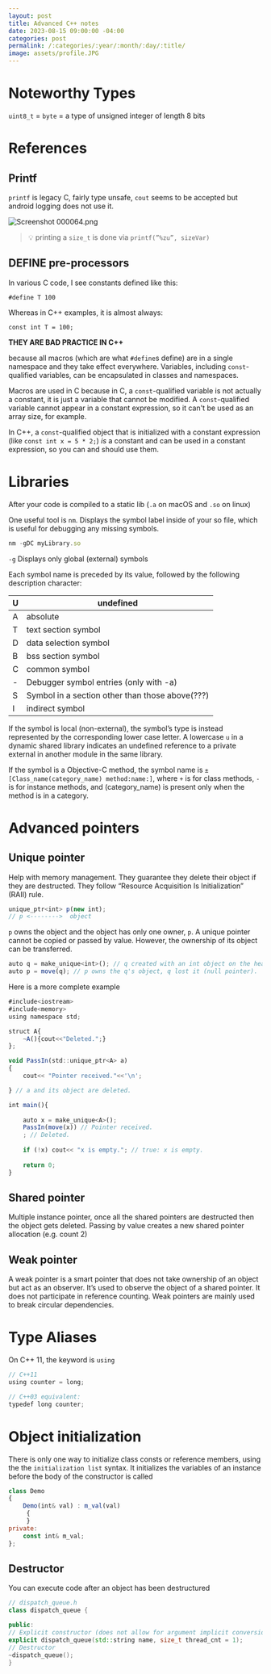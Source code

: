 ```yaml
---
layout: post
title: Advanced C++ notes
date: 2023-08-15 09:00:00 -04:00
categories: post
permalink: /:categories/:year/:month/:day/:title/
image: assets/profile.JPG
---
```


# Noteworthy Types

`uint8_t` = `byte` = a type of unsigned integer of length 8 bits

# References

## Printf

`printf` is legacy C, fairly type unsafe, `cout` seems to be accepted but android logging does not use it.

![Screenshot 000064.png](https://s3-us-west-2.amazonaws.com/secure.notion-static.com/a8f53b05-b015-4ada-b275-db5407f1b41c/Screenshot_000064.png)

> 💡 printing a `size_t` is done via `printf(”%zu”, sizeVar)`

## DEFINE pre-processors

In various C code, I see constants defined like this:

```
#define T 100
```

Whereas in C++ examples, it is almost always:

```
const int T = 100;
```

**THEY ARE BAD PRACTICE IN C++**

because all macros (which are what `#define`s define) are in a single namespace and they take effect everywhere. Variables, including `const`-qualified variables, can be encapsulated in classes and namespaces.

Macros are used in C because in C, a `const`-qualified variable is not actually a constant, it is just a variable that cannot be modified. A `const`-qualified variable cannot appear in a constant expression, so it can't be used as an array size, for example.

In C++, a `const`-qualified object that is initialized with a constant expression (like `const int x = 5 * 2;`) *is* a constant and can be used in a constant expression, so you can and should use them.

# Libraries

After your code is compiled to a static lib (`.a` on macOS and `.so` on linux)

One useful tool is `nm`. Displays the symbol label inside of your so file, which is useful for debugging any missing symbols.

```jsx
nm -gDC myLibrary.so
```

`-g` Displays only global (external) symbols

Each symbol name is preceded by its value, followed by the following description character:

| U | undefined |
| --- | --- |
| A | absolute |
| T | text section symbol |
| D | data selection symbol |
| B | bss section symbol |
| C | common symbol |
| - | Debugger symbol entries (only with -a) |
| S | Symbol in a section other than those above(???) |
| I | indirect symbol |

If the symbol is local (non-external), the symbol’s type is instead represented by the corresponding lower case letter. A lowercase `u` in a dynamic shared library indicates an undefined reference to a private external in another module in the same library.

If the symbol is a Objective-C method, the symbol name is `±[Class_name(category_name) method:name:]`, where `+` is for class methods, `-` is for instance
methods, and (category_name) is present only when the method is in a category.

# Advanced pointers

## Unique pointer

Help with memory management. They guarantee they delete their object if they are destructed. They follow “Resource Acquisition Is Initialization” (RAII) rule.

```jsx
unique_ptr<int> p(new int);
// p <-------->  object
```

`p` owns the object and the object has only one owner, `p`. A unique pointer cannot be copied or passed by value. However, the ownership of its object can be transferred.

```jsx
auto q = make_unique<int>(); // q created with an int object on the heap
auto p = move(q); // p owns the q's object, q lost it (null pointer).
```

Here is a more complete example

```jsx
#include<iostream>
#include<memory>
using namespace std;

struct A{
    ~A(){cout<<"Deleted.";}
};

void PassIn(std::unique_ptr<A> a)
{
    cout<< "Pointer received."<<'\n';

} // a and its object are deleted.

int main(){
    
    auto x = make_unique<A>();
    PassIn(move(x)) // Pointer received.
    ; // Deleted.
    
    if (!x) cout<< "x is empty."; // true: x is empty.
    
    return 0;
}
```

## Shared pointer

Multiple instance pointer, once all the shared pointers are destructed then the object gets deleted. Passing by value creates a new shared pointer allocation (e.g. count 2)

## Weak pointer

A weak pointer is a smart pointer that does not take ownership of an object but act as an observer. It’s used to observe the object of a shared pointer. It does not participate in reference counting. Weak pointers are mainly used to break circular dependencies.

# Type Aliases

On C++ 11, the keyword is `using`

```jsx
// C++11
using counter = long;

// C++03 equivalent:
typedef long counter;
```

# Object initialization

There is only one way to initialize class consts or reference members, using the the `initialization list` syntax. It initializes the variables of an instance before the body of the constructor is called

```jsx
class Demo
{
    Demo(int& val) : m_val(val)
     {
     }
private:
    const int& m_val;
};
```

## Destructor

You can execute code after an object has been destructured

```cpp
// dispatch_queue.h
class dispatch_queue {

public:
// Explicit constructor (does not allow for argument implicit conversion)
explicit dispatch_queue(std::string name, size_t thread_cnt = 1);
// Destructor
~dispatch_queue();
}
```